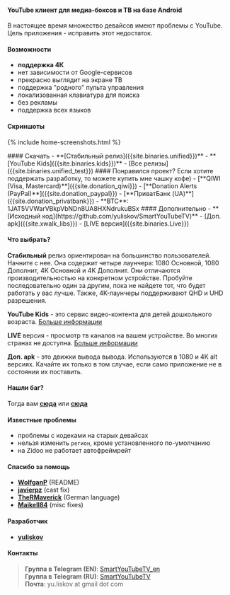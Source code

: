 #### YouTube клиент для медиа-боксов и ТВ на базе Android

В настоящее время множество девайсов имеют проблемы с YouTube. Цель приложения - исправить этот недостаток.

<!-- Данное приложение напоминает родное приложение [**YouTube for Android TV**](https://play.google.com/store/apps/details?id=com.google.android.youtube.tv), но с некоторыми изменениями (см. ниже). -->

#### Возможности
- **поддержка 4К**
- нет зависимости от Google-сервисов
- прекрасно выглядит на экране ТВ
- поддержка "родного" пульта управления
- локализованная клавиатура для поиска
- без рекламы
- поддержка всех языков

#### Скриншоты
{% include home-screenshots.html %}

<a name="releases-section"/>
#### Скачать
- **[Стабильный релиз]({{site.binaries.unified}})**
- **[YouTube Kids]({{site.binaries.kids}})**
- [Все релизы]({{site.binaries.unified_test}})  

<a name="donation-section"/>
#### Понравился проект?
Если хотите поддержать разработку, то можете купить мне чашку кофе)
- [**QIWI (Visa, Mastercard)**]({{site.donation_qiwi}})
- [**Donation Alerts (PayPal)**]({{site.donation_paypal}})
- [**ПриватБанк (UA)**]({{site.donation_privatbank}})
- **BTC**: 1JAT5VVWarVBkpVbNDn8UA8HXNdrukuBSx

<a name="source-code-section"/>
#### Дополнительно
- **[Исходный код](https://github.com/yuliskov/SmartYouTubeTV)**
- [Доп. apk]({{site.xwalk_libs}})
- [LIVE версия]({{site.binaries.Live}})   
<!-- - [MiTV2 версия]({{site.binaries.MiTV2}})    -->
<!-- - [Mystery версия]({{site.binaries.MiTV2}})    -->
<!-- - [Все релизы](https://github.com/yuliskov/SmartYouTubeTV/releases)   -->

#### Что выбрать?

**Стабильный** релиз ориентирован на большинство пользователей. Начните с нее.
Она содержит четыре лаунчера: 1080 Основной, 1080 Дополнит, 4K Основной и 4K Дополнит. Они отличаются производительностью на конкретном устройстве. Пробуйте последовательно один за другим, пока не найдете тот, что будет работать у вас лучше. Также, 4K-лаунчеры поддерживают QHD и UHD разрешения.

**YouTube Kids** - это сервис видео-контента для детей дошкольного возраста. [Больше информации](https://kids.youtube.com)

**LIVE** версия - просмотр тв каналов на вашем устройстве. Во многих странах не доступна. [Больше информации](https://tv.youtube.com)

<!-- **MiTV2** и **Mystery** версии разработаны специально для одноименных устройств, но вы также можете их попробовать. -->

**Доп. apk** - это движки вывода вывода. Используются в 1080 и 4K alt версиях. Качайте их только в том случае, если само приложение не в состоянии их поставить.

#### Нашли баг?
Тогда вам **[сюда](https://github.com/yuliskov/SmartYouTubeTV/issues)** или **[сюда](http://t.me/SmartYouTubeTV)**

#### Известные проблемы
<!-- - не работает `голосовой поиск` -->
<!-- - в режиме `трансляция экрана` первое видео ставится на паузу в `720 версии` -->
- проблемы с кодеками на старых девайсах
- нельзя изменить `регион`, кроме установленного по-умолчанию
- на Zidoo не работает автофреймрейт 

#### Спасибо за помощь
- **[WolfganP](https://github.com/WolfganP)** (README)
- **[javierpz](https://github.com/javierpz)** (cast fix)
- **[TheRMaverick](https://github.com/TheRMaverick)** (German language)
- **[Maikell84](https://github.com/Maikell84)** (misc fixes)

#### Разработчик
- **[yuliskov](https://github.com/yuliskov)**

#### Контакты
> **Группа в Telegram (EN)**: [SmartYouTubeTV_en](http://t.me/SmartYouTubeTV_en)  
> **Группа в Telegram (RU)**: [SmartYouTubeTV](http://t.me/SmartYouTubeTV)  
> **Почта**: yu.liskov at gmail dot com  